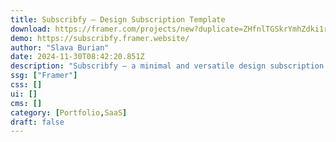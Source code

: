```yaml
---
title: Subscribfy — Design Subscription Template
download: https://framer.com/projects/new?duplicate=ZHfnlTGSkrYmhZdki1ru&duplicateType=siteTemplate?aff=YGGpO5
demo: https://subscribfy.framer.website/
author: "Slava Burian"
date: 2024-11-30T08:42:20.851Z
description: "Subscribfy – a minimal and versatile design subscription service template tailored for creative professionals and agencies. This template streamlines the process of offering high-quality design services on a subscription basis."
ssg: ["Framer"]
css: []
ui: []
cms: []
category: [Portfolio,SaaS]
draft: false
---
```

